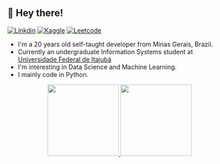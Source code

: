 ## 👦 Hey there!

[![Linkdin](https://img.shields.io/badge/LinkedIn-0077B5?style=for-the-badge&logo=linkedin&logoColor=white)](https://www.linkedin.com/in/rafael-fortes-464a74212/)
[![Kaggle](https://img.shields.io/badge/kaggle-0A0A0A?style=for-the-badge&logo=Kaggle&logoColor=white)](https://www.kaggle.com/rafaelfortess)
[![Leetcode](https://img.shields.io/badge/leetcode-0A0A0A?style=for-the-badge&logo=leetcode&logoColor=orange)](https://leetcode.com/Rafael-Fortes/)

- I'm a 20 years old self-taught developer from Minas Gerais, Brazil.
- Currently an undergraduate Information Systems student at [Universidade Federal de Itajubá](https://unifei.edu.br/)
- I'm interesting in Data Science and Machine Learning.
- I mainly code in Python.

<div align="center">
  <a href="https://github.com/Rafael-Fortes">
  <img height="160em" src="https://github-readme-stats.vercel.app/api?username=Rafael-Fortes&show_icons=true&theme=tokyonight"/>
  <img height="160em" src="https://github-readme-stats.vercel.app/api/top-langs/?username=Rafael-Fortes&layout=compact&theme=tokyonight"/>
</div>
